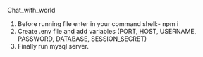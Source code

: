 Chat_with_world

1. Before running file enter in your command shell:- npm i
2. Create .env file and add variables (PORT, HOST, USERNAME, PASSWORD, DATABASE, SESSION_SECRET)
3. Finally run mysql server.

